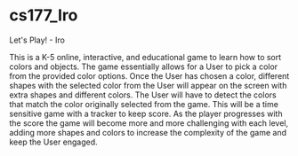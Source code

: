 # cs177_Iro

Let's Play! - Iro 

This is a K-5 online, interactive, and educational game to learn how to sort colors and objects. 
The game essentially allows for a User to pick a color from the provided color options. Once the User has chosen a color, different shapes with the selected color from the User will appear on the screen with extra shapes and different colors. The User will have to detect the colors that match the color originally selected from the game. This will be a time sensitive game with a tracker to keep score. As the player progresses with the score the game will become more and more challenging with each level, adding more shapes and colors to increase the complexity of the game and keep the User engaged.
